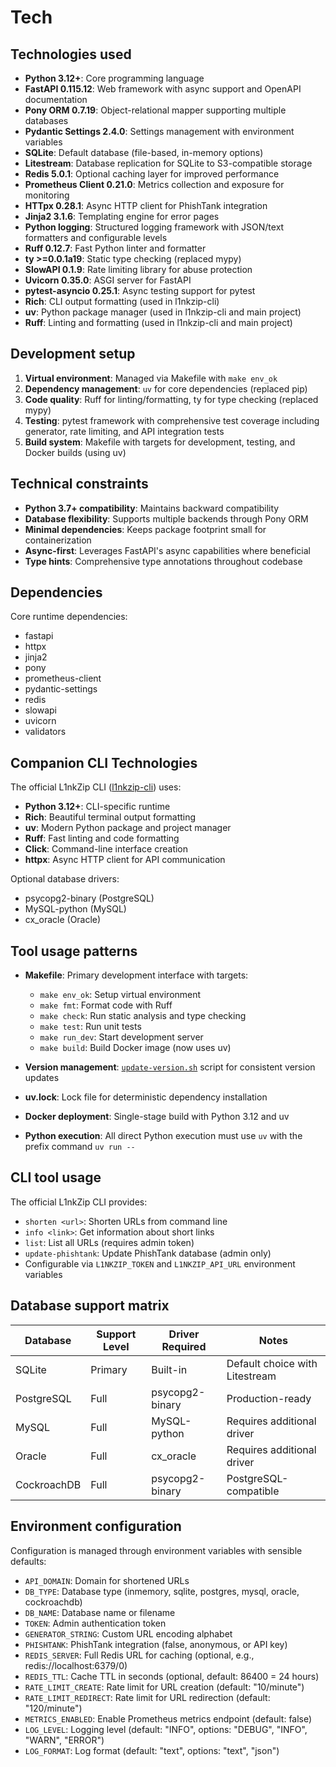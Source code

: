 # Tech

## Technologies used
- **Python 3.12+**: Core programming language
- **FastAPI 0.115.12**: Web framework with async support and OpenAPI documentation
- **Pony ORM 0.7.19**: Object-relational mapper supporting multiple databases
- **Pydantic Settings 2.4.0**: Settings management with environment variables
- **SQLite**: Default database (file-based, in-memory options)
- **Litestream**: Database replication for SQLite to S3-compatible storage
- **Redis 5.0.1**: Optional caching layer for improved performance
- **Prometheus Client 0.21.0**: Metrics collection and exposure for monitoring
- **HTTpx 0.28.1**: Async HTTP client for PhishTank integration
- **Jinja2 3.1.6**: Templating engine for error pages
- **Python logging**: Structured logging framework with JSON/text formatters and configurable levels
- **Ruff 0.12.7**: Fast Python linter and formatter
- **ty >=0.0.1a19**: Static type checking (replaced mypy)
- **SlowAPI 0.1.9**: Rate limiting library for abuse protection
- **Uvicorn 0.35.0**: ASGI server for FastAPI
- **pytest-asyncio 0.25.1**: Async testing support for pytest
- **Rich**: CLI output formatting (used in l1nkzip-cli)
- **uv**: Python package manager (used in l1nkzip-cli and main project)
- **Ruff**: Linting and formatting (used in l1nkzip-cli and main project)

## Development setup
1. **Virtual environment**: Managed via Makefile with `make env_ok`
2. **Dependency management**: `uv` for core dependencies (replaced pip)
3. **Code quality**: Ruff for linting/formatting, ty for type checking (replaced mypy)
4. **Testing**: pytest framework with comprehensive test coverage including generator, rate limiting, and API integration tests
5. **Build system**: Makefile with targets for development, testing, and Docker builds (using uv)

## Technical constraints
- **Python 3.7+ compatibility**: Maintains backward compatibility
- **Database flexibility**: Supports multiple backends through Pony ORM
- **Minimal dependencies**: Keeps package footprint small for containerization
- **Async-first**: Leverages FastAPI's async capabilities where beneficial
- **Type hints**: Comprehensive type annotations throughout codebase

## Dependencies
Core runtime dependencies:
- fastapi
- httpx
- jinja2
- pony
- prometheus-client
- pydantic-settings
- redis
- slowapi
- uvicorn
- validators

## Companion CLI Technologies
The official L1nkZip CLI ([l1nkzip-cli](https://github.com/dorogoy/l1nkzip-cli)) uses:
- **Python 3.12+**: CLI-specific runtime
- **Rich**: Beautiful terminal output formatting
- **uv**: Modern Python package and project manager
- **Ruff**: Fast linting and code formatting
- **Click**: Command-line interface creation
- **httpx**: Async HTTP client for API communication

Optional database drivers:
- psycopg2-binary (PostgreSQL)
- MySQL-python (MySQL)
- cx_oracle (Oracle)

## Tool usage patterns
- **Makefile**: Primary development interface with targets:
  - `make env_ok`: Setup virtual environment
  - `make fmt`: Format code with Ruff
  - `make check`: Run static analysis and type checking
  - `make test`: Run unit tests
  - `make run_dev`: Start development server
  - `make build`: Build Docker image (now uses uv)

- **Version management**: [`update-version.sh`](update-version.sh:1) script for consistent version updates
- **uv.lock**: Lock file for deterministic dependency installation

- **Docker deployment**: Single-stage build with Python 3.12 and uv

- **Python execution**: All direct Python execution must use `uv` with the prefix command `uv run --`

## CLI tool usage
The official L1nkZip CLI provides:
- `shorten <url>`: Shorten URLs from command line
- `info <link>`: Get information about short links
- `list`: List all URLs (requires admin token)
- `update-phishtank`: Update PhishTank database (admin only)
- Configurable via `L1NKZIP_TOKEN` and `L1NKZIP_API_URL` environment variables

## Database support matrix
| Database | Support Level | Driver Required | Notes |
|----------|---------------|-----------------|-------|
| SQLite   | Primary       | Built-in        | Default choice with Litestream |
| PostgreSQL | Full        | psycopg2-binary | Production-ready |
| MySQL    | Full          | MySQL-python    | Requires additional driver |
| Oracle   | Full          | cx_oracle       | Requires additional driver |
| CockroachDB | Full       | psycopg2-binary | PostgreSQL-compatible |

## Environment configuration
Configuration is managed through environment variables with sensible defaults:
- `API_DOMAIN`: Domain for shortened URLs
- `DB_TYPE`: Database type (inmemory, sqlite, postgres, mysql, oracle, cockroachdb)
- `DB_NAME`: Database name or filename
- `TOKEN`: Admin authentication token
- `GENERATOR_STRING`: Custom URL encoding alphabet
- `PHISHTANK`: PhishTank integration (false, anonymous, or API key)
- `REDIS_SERVER`: Full Redis URL for caching (optional, e.g., redis://localhost:6379/0)
- `REDIS_TTL`: Cache TTL in seconds (optional, default: 86400 = 24 hours)
- `RATE_LIMIT_CREATE`: Rate limit for URL creation (default: "10/minute")
- `RATE_LIMIT_REDIRECT`: Rate limit for URL redirection (default: "120/minute")
- `METRICS_ENABLED`: Enable Prometheus metrics endpoint (default: false)
- `LOG_LEVEL`: Logging level (default: "INFO", options: "DEBUG", "INFO", "WARN", "ERROR")
- `LOG_FORMAT`: Log format (default: "text", options: "text", "json")

